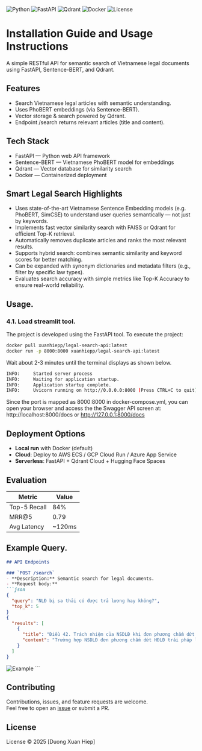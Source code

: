 ![Python](https://img.shields.io/badge/Python-3.10-blue?logo=python)
![FastAPI](https://img.shields.io/badge/FastAPI-0.110-green?logo=fastapi)
![Qdrant](https://img.shields.io/badge/VectorDB-Qdrant-orange?logo=qdrant)
![Docker](https://img.shields.io/badge/Docker-ready-blue?logo=docker)
![License](https://img.shields.io/badge/License-MIT-lightgrey)

# Installation Guide and Usage Instructions
A simple RESTful API for semantic search of Vietnamese legal documents using FastAPI, Sentence-BERT, and Qdrant.

## Features
- Search Vietnamese legal articles with semantic understanding.
- Uses PhoBERT embeddings (via Sentence-BERT).
- Vector storage & search powered by Qdrant.
- Endpoint /search returns relevant articles (title and content).

## Tech Stack
- FastAPI — Python web API framework
- Sentence-BERT — Vietnamese PhoBERT model for embeddings
- Qdrant — Vector database for similarity search
- Docker — Containerized deployment

## Smart Legal Search Highlights
- Uses state-of-the-art Vietnamese Sentence Embedding models (e.g. PhoBERT, SimCSE) to understand user queries semantically — not just by keywords.
- Implements fast vector similarity search with FAISS or Qdrant for efficient Top-K retrieval.
- Automatically removes duplicate articles and ranks the most relevant results.
- Supports hybrid search: combines semantic similarity and keyword scores for better matching.
- Can be expanded with synonym dictionaries and metadata filters (e.g., filter by specific law types).
- Evaluates search accuracy with simple metrics like Top-K Accuracy to ensure real-world reliability.

## Usage.
### 4.1. Load streamlit tool.
The project is developed using the FastAPI tool. To execute the project:
```bash
docker pull xuanhiepp/legal-search-api:latest
docker run -p 8000:8000 xuanhiepp/legal-search-api:latest
```

Wait about 2-3 minutes until the terminal displays as shown below. 
```bash
INFO:     Started server process
INFO:     Waiting for application startup.
INFO:     Application startup complete.
INFO:     Uvicorn running on http://0.0.0.0:8000 (Press CTRL+C to quit)
```

Since the port is mapped as 8000:8000 in docker-compose.yml, you can open your browser and access the the Swagger API screen at:
http://localhost:8000/docs or http://127.0.0.1:8000/docs

## Deployment Options
- **Local run** with Docker (default)
- **Cloud**: Deploy to AWS ECS / GCP Cloud Run / Azure App Service
- **Serverless**: FastAPI + Qdrant Cloud + Hugging Face Spaces


## Evaluation

| Metric       | Value |
|--------------|-------|
| Top-5 Recall | 84%   |
| MRR@5        | 0.79  |
| Avg Latency  | ~120ms |

## Example Query.
```markdown
## API Endpoints

### `POST /search`
- **Description:** Semantic search for legal documents.  
- **Request body:**
```json
{
  "query": "NLĐ bị sa thải có được trả lương hay không?",
  "top_k": 5
}
{
  "results": [
    {
      "title": "Điều 42. Trách nhiệm của NSDLĐ khi đơn phương chấm dứt HĐLĐ",
      "content": "Trường hợp NSDLĐ đơn phương chấm dứt HĐLĐ trái pháp luật..."
    }
  ]
}
```
<img src="example.png" alt="Example"/>
```

## Contributing
Contributions, issues, and feature requests are welcome.  
Feel free to open an [issue](../../issues) or submit a PR.  

## License
License © 2025 [Duong Xuan Hiep]
